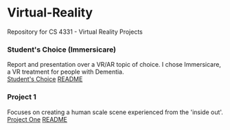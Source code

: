 # Virtual-Reality
Repository for CS 4331 - Virtual Reality Projects

### Student's Choice (Immersicare)
Report and presentation over a VR/AR topic of choice. I chose Immersicare, a VR treatment for people with Dementia. <br />
[Student's Choice](https://mktaylor5.github.io/Students-Choice/)
[README](https://github.com/mktaylor5/Students-Choice)

### Project 1
Focuses on creating a human scale scene experienced from the 'inside out'. <br />
[Project One](https://mktaylor5.github.io/Virtual-Reality/ProjectOne/)
[README](ProjectOne/README.md)
